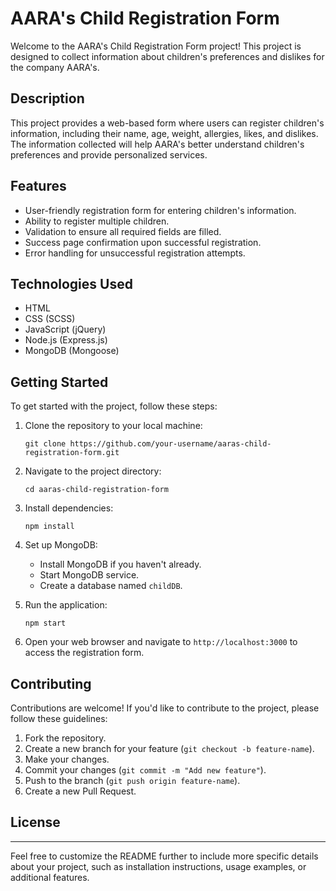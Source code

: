 # AARA's Child Registration Form

Welcome to the AARA's Child Registration Form project! This project is designed to collect information about children's preferences and dislikes for the company AARA's.

## Description

This project provides a web-based form where users can register children's information, including their name, age, weight, allergies, likes, and dislikes. The information collected will help AARA's better understand children's preferences and provide personalized services.

## Features

- User-friendly registration form for entering children's information.
- Ability to register multiple children.
- Validation to ensure all required fields are filled.
- Success page confirmation upon successful registration.
- Error handling for unsuccessful registration attempts.

## Technologies Used

- HTML
- CSS (SCSS)
- JavaScript (jQuery)
- Node.js (Express.js)
- MongoDB (Mongoose)

## Getting Started

To get started with the project, follow these steps:

1. Clone the repository to your local machine:

   ```
   git clone https://github.com/your-username/aaras-child-registration-form.git
   ```

2. Navigate to the project directory:

   ```
   cd aaras-child-registration-form
   ```

3. Install dependencies:

   ```
   npm install
   ```

4. Set up MongoDB:

   - Install MongoDB if you haven't already.
   - Start MongoDB service.
   - Create a database named `childDB`.

5. Run the application:

   ```
   npm start
   ```

6. Open your web browser and navigate to `http://localhost:3000` to access the registration form.

## Contributing

Contributions are welcome! If you'd like to contribute to the project, please follow these guidelines:

1. Fork the repository.
2. Create a new branch for your feature (`git checkout -b feature-name`).
3. Make your changes.
4. Commit your changes (`git commit -m "Add new feature"`).
5. Push to the branch (`git push origin feature-name`).
6. Create a new Pull Request.

## License
---

Feel free to customize the README further to include more specific details about your project, such as installation instructions, usage examples, or additional features.
